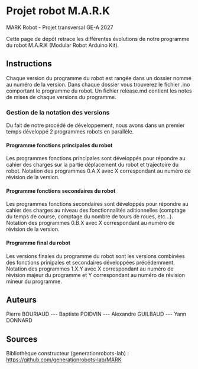 # Projet robot M.A.R.K
MARK Robot - Projet transversal GE-A 2027

Cette page de dépôt retrace les différentes évolutions de notre programme du robot M.A.R.K (Modular Robot Arduino Kit).

## Instructions
Chaque version du programme du robot est rangée dans un dossier nommé au numéro de la version.
Dans chaque dossier vous trouverez le fichier .ino comportant le programme du robot. Un fichier release.md contient les notes de mises de chaque versions du programme.

### Gestion de la notation des versions
Du fait de notre procédé de développement, nous avons dans un premier temps développé 2 programmes robots en parallèle.

#### Programme fonctions principales du robot
Les programmes fonctions principales sont développés pour répondre au cahier des charges sur la partie déplacement du robot et trajectoire du robot.
Notation des programmes 0.A.X avec X correspondant au numéro de révision de la version.

#### Programme fonctions secondaires du robot
Les programmes fonctions secondaires sont développés pour répondre au cahier des charges au niveau des fonctionnalités aditionnelles (comptage du temps de course, comptage du nombre de tours de roues, etc...).
Notation des programmes 0.B.X avec X correspondant au numéro de révision de la version.

#### Programme final du robot
Les versions finales du programme du robot sont les versions combinées des fonctions prinipales et secondaires développées précédemment.
Notation des programmes 1.X.Y avec X correspondant au numéro de révision majeur du programme et Y correspondant au numéro de révision mineur du programme.

## Auteurs
Pierre BOURIAUD --- 
Baptiste POIDVIN --- 
Alexandre GUILBAUD --- 
Yann DONNARD

## Sources
Bibliothèque constructeur (generationrobots-lab) : https://github.com/generationrobots-lab/MARK
